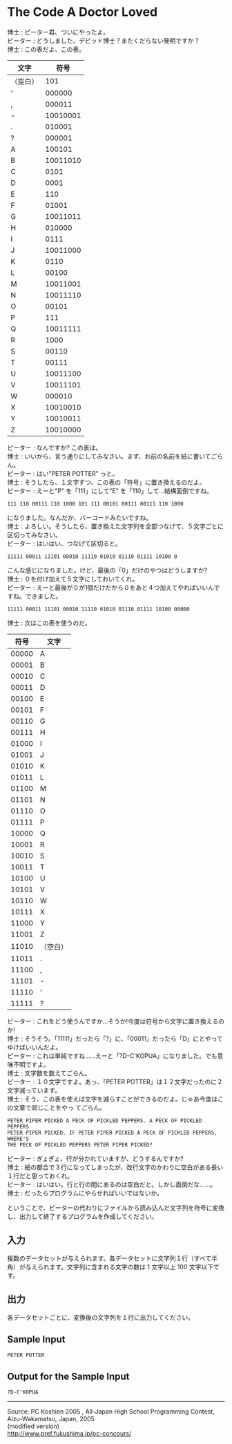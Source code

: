 # The Code A Doctor Loved

博士 : ピーター君、ついにやったよ。  
ピーター : どうしました、デビッド博士？またくだらない発明ですか？  
博士 : この表だよ、この表。  

| 文字     | 符号 |
|----------|------|
| （空白） | 101  |
| '        | 000000 |
| ,        | 000011 |
|  -       | 10010001 |
| .        | 010001 |
| ?        | 000001 |
| A        | 100101 |
| B        | 10011010 |
| C        | 0101 |
| D        | 0001 |
| E        | 110 |
| F        | 01001 |
| G        | 10011011 |
| H        | 010000 |
| I        | 0111 |
| J        | 10011000 |
| K        | 0110 |
| L        | 00100 |
| M        | 10011001 |
| N        | 10011110 |
| O        | 00101 |
| P        | 111 |
| Q        | 10011111 |
| R        | 1000 |
| S        | 00110 |
| T        | 00111 |
| U        | 10011100 |
| V        | 10011101 |
| W        | 000010 |
| X        | 10010010 |
| Y        | 10010011 |
| Z        | 10010000 |

ピーター : なんですか? この表は。  
博士 : いいから、言う通りにしてみなさい。まず、お前の名前を紙に書いてごらん。  
ピーター : はい"PETER POTTER" っと。  
博士 : そうしたら、１文字ずつ、この表の「符号」に置き換えるのだよ。  
ピーター : えーと"P" を「111」にして"E" を「110」して…結構面倒ですね。

    111 110 00111 110 1000 101 111 00101 00111 00111 110 1000

になりました。なんだか、バーコードみたいですね。  
博士 : よろしい。そうしたら、置き換えた文字列を全部つなげて、５文字ごとに区切ってみなさい。  
ピーター : はいはい、つなげて区切ると。

    11111 00011 11101 00010 11110 01010 01110 01111 10100 0

こんな感じになりました。けど、最後の「0」だけのやつはどうしますか?  
博士 : ０を付け加えて５文字にしておいてくれ。  
ピーター : えーと最後が０が1個だけだから０をあと４つ加えてやればいいんですね。できました。  

    11111 00011 11101 00010 11110 01010 01110 01111 10100 00000

博士 : 次はこの表を使うのだ。  


| 符号  | 文字 |
|-------|------|
| 00000 |  A   |
| 00001 |  B   |
| 00010 |  C   |
| 00011 |  D   |
| 00100 |  E   |
| 00101 |  F   |
| 00110 |  G   |
| 00111 |  H   |
| 01000 |  I   |
| 01001 |  J   |
| 01010 |  K   |
| 01011 |  L   |
| 01100 |  M   |
| 01101 |  N   |
| 01110 |  O   |
| 01111 |  P   |
| 10000 |  Q   |
| 10001 |  R   |
| 10010 |  S   |
| 10011 |  T   |
| 10100 |  U   |
| 10101 |  V   |
| 10110 |  W   |
| 10111 |  X   |
| 11000 |  Y   |
| 11001 |  Z   |
| 11010 | （空白） |
| 11011 |  .   |
| 11100 |  ,   |
| 11101 |  -   |
| 11110 |  '   |
| 11111 |  ?   |

ピーター : これをどう使うんですか…そうか!今度は符号から文字に置き換えるのか!  
博士 : そうそう。「11111」だったら「?」に、「00011」だったら「D」にとやってゆけばいいんだよ。  
ピーター : これは単純ですね……えーと「?D-C'KOPUA」になりました。でも意味不明ですよ。  
博士 : 文字数を数えてごらん。  
ピーター : １０文字ですよ。あっ、「PETER POTTER」は１２文字だったのに２文字減っています。  
博士 : そう、この表を使えば文字を減らすことができるのだよ。じゃあ今度はこの文章で同じことをやっ てごらん。  

    PETER PIPER PICKED A PECK OF PICKLED PEPPERS. A PECK OF PICKLED PEPPERS
    PETER PIPER PICKED. IF PETER PIPER PICKED A PECK OF PICKLED PEPPERS, WHERE'S
    THE PECK OF PICKLED PEPPERS PETER PIPER PICKED?

ピーター : ぎょぎょ、行が分かれていますが、どうするんですか?  
博士 : 紙の都合で３行になってしまったが、改行文字のかわりに空白がある長い１行だと思っておくれ。  
ピーター : はいはい。行と行の間にあるのは空白だと。しかし面倒だな……。  
博士 : だったらプログラムにやらせればいいではないか。  

ということで、ピーターの代わりにファイルから読み込んだ文字列を符号に変換し、出力して終了するプログラムを作成してください。

## 入力

複数のデータセットが与えられます。各データセットに文字列１行（すべて半角）が与えられます。文字列に含まれる文字の数は 1 文字以上 100 文字以下です。

## 出力

各データセットごとに、変換後の文字列を１行に出力してください。

## Sample Input

    PETER POTTER

## Output for the Sample Input

    ?D-C'KOPUA

* * *

Source: PC Koshien 2005 , All-Japan High School Programming Contest, Aizu-Wakamatsu, Japan, 2005   
(modified version)   
<http://www.pref.fukushima.jp/pc-concours/>
